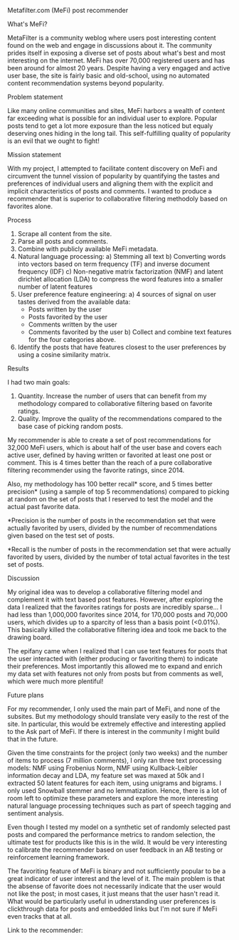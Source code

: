 Metafilter.com (MeFi) post recommender 

What's MeFi?

MetaFilter is a community weblog where users post interesting content found on the web and engage in discussions about it. The community prides itself in exposing a diverse set of posts about what's best and most interesting on the internet. MeFi has over 70,000 registered users and has been around for almost 20 years. Despite having a very engaged and active user base, the site is fairly basic and old-school, using no automated content recommendation systems beyond popularity.  

Problem statement

Like many online communities and sites, MeFi harbors a wealth of content far exceeding what is possible for an individual user to explore. Popular posts tend to get a lot more exposure than the less noticed but equaly deserving ones hiding in the long tail. This self-fulfilling quality of popularity is an evil that we ought to fight! 

Mission statement

With my project, I attempted to facilitate content discovery on MeFi and circumvent the tunnel vission of popularity by quantifying the tastes and preferences of individual users and aligning them with the explicit and implicit characteristics of posts and comments. I wanted to produce a recommender that is superior to collaborative filtering methodoly based on favorites alone.

Process

1. Scrape all content from the site. 
2. Parse all posts and comments.
3. Combine with publicly available MeFi metadata. 
4. Natural language processing:
  a) Stemming all text
  b) Converting words into vectors based on term frequency (TF) and inverse document frequency (IDF)
  c) Non-negative matrix factorization (NMF) and latent dirichlet allocation (LDA) to compress the word features into a smaller number of latent features
5. User preference feature engineering:
  a) 4 sources of signal on user tastes derived from the available data: 
    - Posts written by the user
    - Posts favorited by the user
    - Comments written by the user
    - Comments favorited by the user
  b) Collect and combine text features for the four categories above.
6. Identify the posts that have features closest to the user preferences by using a cosine similarity matrix. 

Results

I had two main goals: 
  1. Quantity. Increase the number of users that can benefit from my methodology compared to collaborative filtering based on favorite ratings. 
  2. Quality. Improve the quality of the recommendations compared to the base case of picking random posts. 

My recommender is able to create a set of post recommendations for 32,000 MeFi users, which is about half of the user base and covers each active user, defined by having written or favorited at least one post or comment. This is 4 times better than the reach of a pure collaborative filtering recommender using the favorite ratings, since 2014. 

Also, my methodology has 100 better recall* score, and 5 times better precision* (using a sample of top 5 recommendations) compared to picking at random on the set of posts that I reserved to test the model and the actual past favorite data. 

*Precision is the number of posts in the recommendation set that were actually favorited by users, divided by the number of recommendations given based on the test set of posts. 

*Recall is the number of posts in the recommendation set that were actually favorited by users, divided by the number of total actual favorites in the test set of posts. 

Discussion

My original idea was to develop a collaborative filtering model and complement it with text based post features. However, after exploring the data I realized that the favorites ratings for posts are incredibly sparse... I had less than 1,000,000 favorites since 2014, for 170,000 posts and 70,000 users, which divides up to a sparcity of less than a basis point (<0.01%). This basically killed the collaborative filtering idea and took me back to the drawing board. 

The epifany came when I realized that I can use text features for posts that the user interacted with (either producing or favoriting them) to indicate their preferences. Most importantly this allowed me to expand and enrich my data set with features not only from posts but from comments as well, which were much more plentiful!  

Future plans

For my recommender, I only used the main part of MeFi, and none of the subsites. But my methodology should translate very easily to the rest of the site. In particular, this would be extremely effective and interesting applied to the Ask part of MeFi. If there is interest in the community I might build that in the future. 

Given the time constraints for the project (only two weeks) and the number of items to process (7 million comments), I only ran three text processing models: NMF using Frobenius Norm, NMF using Kullback-Leibler information decay and LDA, my feature set was maxed at 50k and I extracted 50 latent features for each item, using unigrams and bigrams. I only used Snowball stemmer and no lemmatization. Hence, there is a lot of room left to optimize these parameters and explore the more interesting natural language processing techniques such as part of speech tagging and sentiment analysis. 

Even though I tested my model on a synthetic set of randomly selected past posts and compared the performance metrics to random selection, the ultimate test for products like this is in the wild. It would be very interesting to calibrate the recommender based on user feedback in an AB testing or reinforcement learning framework. 

The favoriting feature of MeFi is binary and not sufficiently popular to be a great indicator of user interest and the level of it. The main problem is that the absense of favorite does not necessarily indicate that the user would not like the post; in most cases, it just means that the user hasn't read it. What would be particularly useful in udnerstanding user preferences is clickthrough data for posts and embedded links but I'm not sure if MeFi even tracks that at all. 

Link to the recommender: 


 

